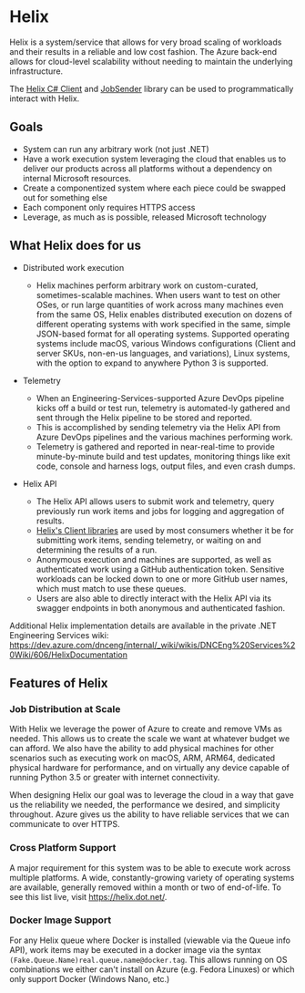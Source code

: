 # Helix

Helix is a system/service that allows for very broad scaling of workloads and their results in a reliable and low cost fashion. The Azure back-end allows for cloud-level scalability without needing to maintain the underlying infrastructure.

The [Helix C# Client](/src/Microsoft.DotNet.Helix/Client/CSharp) and [JobSender](/src/Microsoft.DotNet.Helix/JobSender) library can be used to programmatically interact with Helix.

## Goals

* System can run any arbitrary work (not just .NET)
* Have a work execution system leveraging the cloud that enables us to deliver our products across all platforms without a dependency on internal Microsoft resources.
* Create a componentized system where each piece could be swapped out for something else
* Each component only requires HTTPS access
* Leverage, as much as is possible, released Microsoft technology

## What Helix does for us

- Distributed work execution

	- Helix machines perform arbitrary work on custom-curated, sometimes-scalable machines. When users want to test on other OSes, or run large quantities of work across many machines even from the same OS, Helix enables distributed execution on dozens of different operating systems with work specified in the same, simple JSON-based format for all operating systems. Supported operating systems include macOS, various Windows configurations (Client and server SKUs, non-en-us languages, and variations), Linux systems, with the option to expand to anywhere Python 3 is supported.

- Telemetry

    - When an Engineering-Services-supported Azure DevOps pipeline kicks off a build or test run, telemetry is automated-ly gathered and sent through the Helix pipeline to be stored and reported. 
    - This is accomplished by sending telemetry via the Helix API from Azure DevOps pipelines and the various machines performing work.
    - Telemetry is gathered and reported in near-real-time to provide minute-by-minute build and test updates, monitoring things like exit code, console and harness logs, output files, and even crash dumps.   

- Helix API

	- The Helix API allows users to submit work and telemetry, query previously run work items and jobs for logging and aggregation of results.
	- [Helix's Client libraries](/src/Microsoft.DotNet.Helix) are used by most consumers whether it be for submitting work items, sending telemetry, or waiting on and determining the results of a run.
	- Anonymous execution and machines are supported, as well as authenticated work using a GitHub authentication token. Sensitive workloads can be locked down to one or more GitHub user names, which must match to use these queues. 
	- Users are also able to directly interact with the Helix API via its swagger endpoints in both anonymous and authenticated fashion.

Additional Helix implementation details are available in the private .NET Engineering Services wiki: https://dev.azure.com/dnceng/internal/_wiki/wikis/DNCEng%20Services%20Wiki/606/HelixDocumentation

## Features of Helix

### Job Distribution at Scale
With Helix we leverage the power of Azure to create and remove VMs as needed.  This allows us to create the scale we want at whatever budget we can afford.  We also have the ability to add physical machines for other scenarios such as executing work on macOS, ARM, ARM64, dedicated physical hardware for performance, and on virtually any device capable of running Python 3.5 or greater with internet connectivity.

When designing Helix our goal was to leverage the cloud in a way that gave us the reliability we needed, the performance we desired, and simplicity throughout. Azure gives us the ability to have reliable services that we can communicate to over HTTPS.

### Cross Platform Support
A major requirement for this system was to be able to execute work across multiple platforms.  A wide, constantly-growing variety of operating systems are available, generally removed within a month or two of end-of-life.  To see this list live, visit <https://helix.dot.net/>.

### Docker Image Support
For any Helix queue where Docker is installed (viewable via the Queue info API), work items may be executed in a docker image via the syntax `(Fake.Queue.Name)real.queue.name@docker.tag`.  This allows running on OS combinations we either can't install on Azure (e.g. Fedora Linuxes) or which only support Docker (Windows Nano, etc.)
